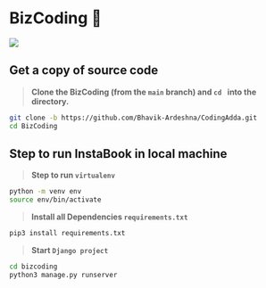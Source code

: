 # BizCoding 👋

<img src="https://github.com/Bhavik-Ardeshna/CodingAdda/blob/main/assests/programming.gif"/>

## Get a copy of source code

> **Clone the BizCoding (from the `main` branch) and `cd ` into the directory.**

```sh
git clone -b https://github.com/Bhavik-Ardeshna/CodingAdda.git
cd BizCoding
```

## Step to run InstaBook in local machine

> **Step to run `virtualenv`**

```sh
python -m venv env
source env/bin/activate
```

> **Install all Dependencies `requirements.txt`**

```sh
pip3 install requirements.txt
```

> **Start `Django project`**

```sh
cd bizcoding
python3 manage.py runserver
```
